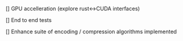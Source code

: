 [] GPU accelleration (explore rust<->CUDA interfaces)

[] End to end tests

[] Enhance suite of encoding / compression algorithms implemented
